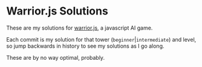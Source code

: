 # Warrior.js Solutions

These are my solutions for [warrior.js](https://github.com/olistic/warriorjs), a javascript AI game. 

Each commit is my solution for that tower (`beginner`|`intermediate`) and level, so jump backwards in history to see my solutions as I go along. 

These are by no way optimal, probably.

